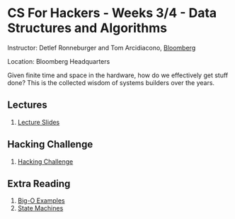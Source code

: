 # CS For Hackers - Weeks 3/4 - Data Structures and Algorithms

Instructor: Detlef Ronneburger and Tom Arcidiacono, [Bloomberg](http://bloomberg.com/)

Location: Bloomberg Headquarters

Given finite time and space in the hardware, how do we effectively get stuff
done? This is the collected wisdom of systems builders over the years.

## Lectures

1. [Lecture Slides](https://github.com/generalassembly/cs-for-hackers/raw/master/week-03/lecture.pdf)

## Hacking Challenge

1. [Hacking Challenge](https://github.com/generalassembly/cs-for-hackers/raw/master/week-03/hacking-challenge.pdf)

## Extra Reading

1. [Big-O Examples](https://github.com/generalassembly/cs-for-hackers/blob/master/week-03/big-o-examples.md)
2. [State Machines](https://github.com/generalassembly/cs-for-hackers/blob/master/week-03/state-machines.md)
